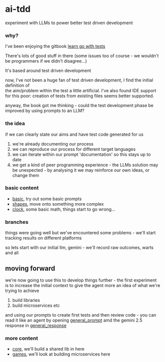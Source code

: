 # ai-tdd
experiment with LLMs to power better test driven development

### why?

I've been enjoying the gitbook [learn go with tests](https://quii.gitbook.io/learn-go-with-tests)

There's lots of good stuff in there (some issues too of course - we wouldn't be programmers if we didn't disagree...)

It's based around test driven development 

now, I've not been a huge fan of test driven development, I find the initial definition of  
the aim/problem within the test a little artificial. I've also found IDE support for this poor:
creation of tests from existing files seems better supported.

anyway, the book got me thinking - could the test development phase be improved by using prompts to an LLM?

### the idea
if we can clearly state our aims and have test code generated for us
1) we're already documenting our process
2) we can reproduce our process for different target languages 
3) we can iterate within our prompt 'documentation' so this stays up to date
4) we get a kind of peer programming experience - the LLMs solution may be unexpected - 
by analysing it we may reinforce our own ideas, or change them

### basic content
* [basic](basic), try out some basic prompts
* [shapes](shapes), move onto something more complex
* [clock](clock), some basic math, things start to go wrong...

### branches
things were going well but we've encountered some problems - 
we'll start tracking results on different platforms 

so lets start with our initial llm, gemini - we'll record raw outcomes, warts and all

## moving forward

we're now going to use this to develop things further - the first experiment is to
increase the initial context to give the agent more an idea of what we're trying to achieve

1) build libraries
2) build microservices etc

and using our prompts to create first tests and then review code - you can read it like an agent by
opening [general_prompt](general_prompt.md) amd the gemini 2.5 response in [general_response](general_response.md)

### more content
* [core](core), we'll build a shared lib in here
* [games](games), we'll look at building microservices here
